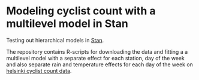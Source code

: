 # Modeling cyclist count with a multilevel model in Stan

Testing out hierarchical models in [Stan](https://github.com/stan-dev).

The repository contains R-scripts for downloading the data and fitting a a multilevel model with a separate effect for each station, day of the week and also separate rain and temperature effects for each day of the week on [helsinki cyclist count data](https://www.avoindata.fi/data/en/dataset/helsingin-pyorailijamaarat).
